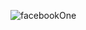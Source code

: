 ![facebookOne](https://user-images.githubusercontent.com/126747149/231168430-3d99b45c-49ec-4e10-9582-2172e9082382.png)

